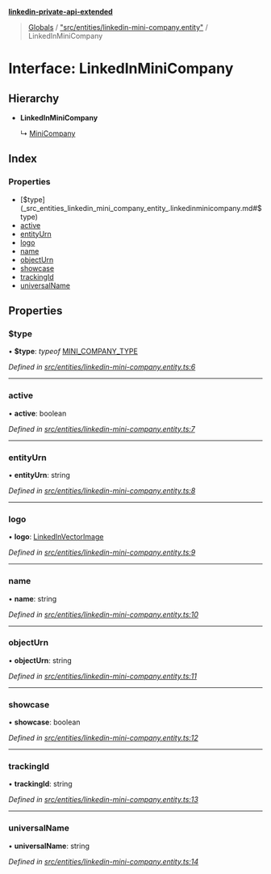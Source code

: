 **[linkedin-private-api-extended](../README.md)**

> [Globals](../globals.md) / ["src/entities/linkedin-mini-company.entity"](../modules/_src_entities_linkedin_mini_company_entity_.md) / LinkedInMiniCompany

# Interface: LinkedInMiniCompany

## Hierarchy

* **LinkedInMiniCompany**

  ↳ [MiniCompany](_src_entities_mini_company_entity_.minicompany.md)

## Index

### Properties

* [$type](_src_entities_linkedin_mini_company_entity_.linkedinminicompany.md#$type)
* [active](_src_entities_linkedin_mini_company_entity_.linkedinminicompany.md#active)
* [entityUrn](_src_entities_linkedin_mini_company_entity_.linkedinminicompany.md#entityurn)
* [logo](_src_entities_linkedin_mini_company_entity_.linkedinminicompany.md#logo)
* [name](_src_entities_linkedin_mini_company_entity_.linkedinminicompany.md#name)
* [objectUrn](_src_entities_linkedin_mini_company_entity_.linkedinminicompany.md#objecturn)
* [showcase](_src_entities_linkedin_mini_company_entity_.linkedinminicompany.md#showcase)
* [trackingId](_src_entities_linkedin_mini_company_entity_.linkedinminicompany.md#trackingid)
* [universalName](_src_entities_linkedin_mini_company_entity_.linkedinminicompany.md#universalname)

## Properties

### $type

•  **$type**: *typeof* [MINI\_COMPANY\_TYPE](../modules/_src_entities_linkedin_mini_company_entity_.md#mini_company_type)

*Defined in [src/entities/linkedin-mini-company.entity.ts:6](https://github.com/khanhtranngoccva/linkedin-private-api/blob/86b0130/src/entities/linkedin-mini-company.entity.ts#L6)*

___

### active

•  **active**: boolean

*Defined in [src/entities/linkedin-mini-company.entity.ts:7](https://github.com/khanhtranngoccva/linkedin-private-api/blob/86b0130/src/entities/linkedin-mini-company.entity.ts#L7)*

___

### entityUrn

•  **entityUrn**: string

*Defined in [src/entities/linkedin-mini-company.entity.ts:8](https://github.com/khanhtranngoccva/linkedin-private-api/blob/86b0130/src/entities/linkedin-mini-company.entity.ts#L8)*

___

### logo

•  **logo**: [LinkedInVectorImage](_src_entities_linkedin_vector_image_entity_.linkedinvectorimage.md)

*Defined in [src/entities/linkedin-mini-company.entity.ts:9](https://github.com/khanhtranngoccva/linkedin-private-api/blob/86b0130/src/entities/linkedin-mini-company.entity.ts#L9)*

___

### name

•  **name**: string

*Defined in [src/entities/linkedin-mini-company.entity.ts:10](https://github.com/khanhtranngoccva/linkedin-private-api/blob/86b0130/src/entities/linkedin-mini-company.entity.ts#L10)*

___

### objectUrn

•  **objectUrn**: string

*Defined in [src/entities/linkedin-mini-company.entity.ts:11](https://github.com/khanhtranngoccva/linkedin-private-api/blob/86b0130/src/entities/linkedin-mini-company.entity.ts#L11)*

___

### showcase

•  **showcase**: boolean

*Defined in [src/entities/linkedin-mini-company.entity.ts:12](https://github.com/khanhtranngoccva/linkedin-private-api/blob/86b0130/src/entities/linkedin-mini-company.entity.ts#L12)*

___

### trackingId

•  **trackingId**: string

*Defined in [src/entities/linkedin-mini-company.entity.ts:13](https://github.com/khanhtranngoccva/linkedin-private-api/blob/86b0130/src/entities/linkedin-mini-company.entity.ts#L13)*

___

### universalName

•  **universalName**: string

*Defined in [src/entities/linkedin-mini-company.entity.ts:14](https://github.com/khanhtranngoccva/linkedin-private-api/blob/86b0130/src/entities/linkedin-mini-company.entity.ts#L14)*
